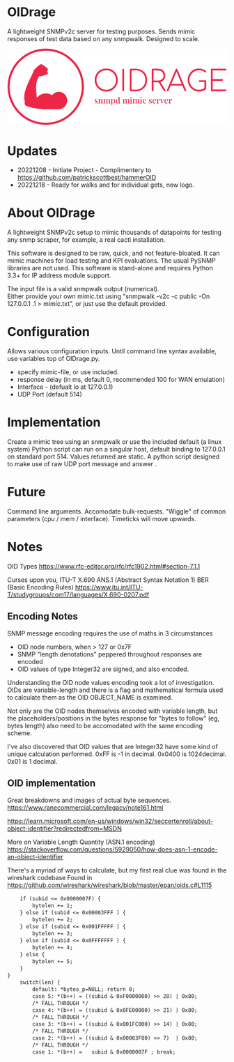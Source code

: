 # OIDrage
A lightweight SNMPv2c server for testing purposes.  Sends mimic responses of test data based on any snmpwalk.  Designed to scale.

![OIDrage Logo](logo/png/logo-no-background.png?raw=true "OIDrage Logo")

# Updates
- 20221208 - Initiate Project - Complimentery to https://github.com/patrickscottbest/hammerOID
- 20221218 - Ready for walks and for individual gets, new logo.

# About OIDrage
A lightweight SNMPv2c setup to mimic thousands of datapoints for testing any snmp scraper, for example, a real cacti installation.  

This software is designed to be raw, quick, and not feature-bloated.  It can mimic machines for load testing and KPI evaluations.  The usual PySNMP libraries are not used.  This software is stand-alone and requires Python 3.3+ for IP address module support.

The input file is a valid snmpwalk output (numerical).  
Either provide your own mimic.txt using "snmpwalk -v2c -c public -On 127.0.0.1 .1 > mimic.txt", or just use the default provided.

# Configuration
Allows various configuration inputs.  Until command line syntax available, use variables top of OIDrage.py.
- specify mimic-file, or use included.
- response delay (in ms, default 0, recommended 100 for WAN emulation)
- Interface - (defualt lo at 127.0.0.1)
- UDP Port (default 514)

# Implementation
Create a mimic tree using an snmpwalk or use the included default (a linux system)
Python script can run on a singular host, default binding to 127.0.0.1 on standard port 514.
Values returned are static.
A python script designed to make use of raw UDP port message and answer .

# Future
Command line arguments.
Accomodate bulk-requests.
"Wiggle" of common parameters (cpu / mem / interface).
Timeticks will move upwards.


# Notes 

OID Types
https://www.rfc-editor.org/rfc/rfc1902.html#section-7.1.1

Curses upon you, ITU-T X.690 ANS.1 (Abstract Syntax Notation 1) BER (Basic Encoding Rules)
https://www.itu.int/ITU-T/studygroups/com17/languages/X.690-0207.pdf


## Encoding Notes

SNMP message encoding requires the use of maths in 3 circumstances

- OID node numbers, when > 127 or 0x7F
- SNMP "length denotations" peppered throughout responses are encoded
- OID values of type Integer32 are signed, and also encoded.

Understanding the OID node values encoding took a lot of investigation.  
OIDs are variable-length and there is a flag and mathematical formula used to calculate them as the OID OBJECT_NAME is examined.

Not only are the OID nodes themselves encoded with variable length, but the placeholders/positions in the bytes response for "bytes to follow" (eg, bytes length) also need to be accomodated with the same encoding scheme.

I've also discovered that OID values that are Integer32 have some kind of unique calculation performed. 0xFF is -1 in decimal.  0x0400 is 1024decimal.  0x01 is 1 decimal.


## OID implementation

Great breakdowns and images of actual byte sequences.  https://www.ranecommercial.com/legacy/note161.html

https://learn.microsoft.com/en-us/windows/win32/seccertenroll/about-object-identifier?redirectedfrom=MSDN

More on Variable Length Quantity (ASN.1 encoding) https://stackoverflow.com/questions/5929050/how-does-asn-1-encode-an-object-identifier

There's a myriad of ways to calculate, but my first real clue was found in the wireshark codebase
Found in https://github.com/wireshark/wireshark/blob/master/epan/oids.c#L1115

		if (subid <= 0x0000007F) {
			bytelen += 1;
		} else if (subid <= 0x00003FFF ) {
			bytelen += 2;
		} else if (subid <= 0x001FFFFF ) {
			bytelen += 3;
		} else if (subid <= 0x0FFFFFFF ) {
			bytelen += 4;
		} else {
			bytelen += 5;
		}
	}
		switch(len) {
			default: *bytes_p=NULL; return 0;
			case 5: *(b++) = ((subid & 0xF0000000) >> 28) | 0x80;
			/* FALL THROUGH */
			case 4: *(b++) = ((subid & 0x0FE00000) >> 21) | 0x80;
			/* FALL THROUGH */
			case 3: *(b++) = ((subid & 0x001FC000) >> 14) | 0x80;
			/* FALL THROUGH */
			case 2: *(b++) = ((subid & 0x00003F80) >> 7)  | 0x80;
			/* FALL THROUGH */
			case 1: *(b++) =   subid & 0x0000007F ; break;

